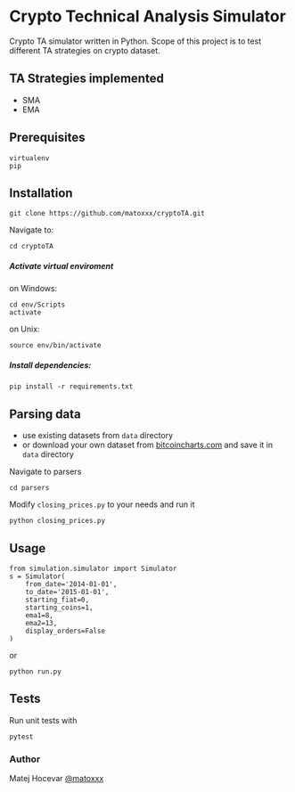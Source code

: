 # Crypto Technical Analysis Simulator

Crypto TA simulator written in Python.
Scope of this project is to test different TA strategies on crypto dataset.

## TA Strategies implemented
* SMA
* EMA

## Prerequisites
	virtualenv
	pip

## Installation
	git clone https://github.com/matoxxx/cryptoTA.git


Navigate to:

	cd cryptoTA

##### Activate virtual enviroment
on Windows:

	cd env/Scripts
	activate

on Unix:

	source env/bin/activate

##### Install dependencies:
	pip install -r requirements.txt

## Parsing data
* use existing datasets from `data` directory
* or download your own dataset from [bitcoincharts.com](http://api.bitcoincharts.com/v1/csv/) and save it in `data` directory

Navigate to parsers

    cd parsers

Modify `closing_prices.py` to your needs and run it

    python closing_prices.py

## Usage

    from simulation.simulator import Simulator
    s = Simulator(
        from_date='2014-01-01',
        to_date='2015-01-01',
        starting_fiat=0,
        starting_coins=1,
        ema1=8,
        ema2=13,
        display_orders=False
    )

or

    python run.py

## Tests
Run unit tests with

    pytest

### Author
Matej Hocevar [@matoxxx](https://github.com/matoxxx)